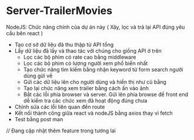 # Server-TrailerMovies
NodeJS: Chức năng chính của dự án này ( Xây, lọc và trả lại API đúng yêu cầu bên react )
- Tạo cơ sở dữ liệu đã thu thập từ API tổng
- Lấy dữ liệu đã lấy và thao tác với chúng cho giống API ở trên 
  + Lọc các bộ phim có rate cao bằng middleware
  + Lọc các bộ phim có lượng người xem phổ biến nhất
  + Tạo chức năng tìm kiếm bằng nhận keyword từ form search người dùng gửi về
  + Gửi các dữ liệu lên cho người dùng và hiển thị như cũ bằng
  + Tạo lại chức năng xem trailer bằng cách ấn vào ảnh
  + Bắt các lỗi phía browser và server. Gửi lên phía browse để front end dễ kiểm tra các chức xem đã hoạt động đúng chưa
- Chỉnh sửa các lỗi liên quan đến route
- Kết nối thành công giữa react và nodeJS bằng axios thay vì fetch
- Test bằng post man

// Đang cập nhật thêm feature trong tương lai
